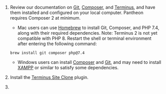 1. Review our documentation on [Git](/git), [Composer](/guides/composer), and [Terminus](/terminus), and have them installed and configured on your local computer. Pantheon requires Composer 2 at minimum.

   - Mac users can use [Homebrew](https://brew.sh/) to install Git, Composer, and PHP 7.4, along with their required dependencies. Note: Terminus 2 is not yet compatible with PHP 8. Restart the shell or terminal environment after entering the following command:

    ```bash{promptUser:user}
    brew install git composer php@7.4
    ```

   - Windows users can install [Composer](https://getcomposer.org/doc/00-intro.md#installation-windows) and [Git](https://git-scm.com/download/win), and may need to install [XAMPP](https://www.apachefriends.org/index.html) or similar to satisfy some dependencies.

1. Install the [Terminus Site Clone](https://github.com/pantheon-systems/terminus-site-clone-plugin) plugin.

1. <Partial file="export-alias.md" />
